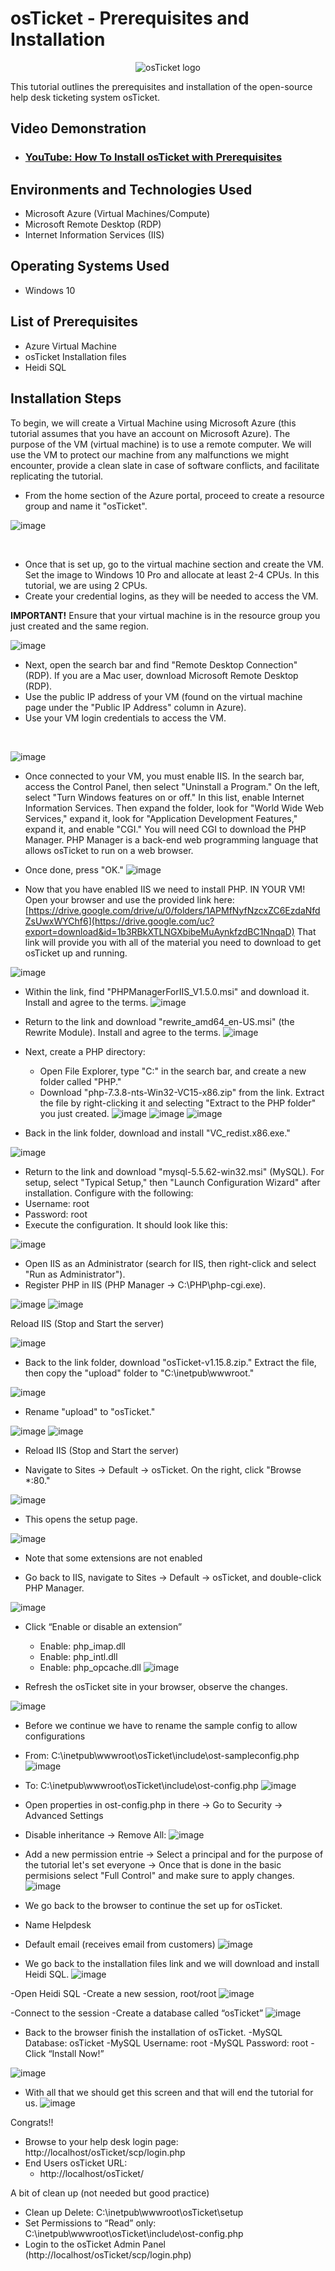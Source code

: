 <h1>osTicket - Prerequisites and Installation</h1>

<p align="center">
<img src="https://i.imgur.com/Clzj7Xs.png" alt="osTicket logo"/>
</p>

This tutorial outlines the prerequisites and installation of the open-source help desk ticketing system osTicket.<br />


<h2>Video Demonstration</h2>

- ### [YouTube: How To Install osTicket with Prerequisites](https://www.youtube.com)

<h2>Environments and Technologies Used</h2>


- Microsoft Azure (Virtual Machines/Compute)
- Microsoft Remote Desktop (RDP)
- Internet Information Services (IIS)

<h2>Operating Systems Used </h2>

- Windows 10</b>

<h2>List of Prerequisites</h2>

- Azure Virtual Machine
- osTicket Installation files
- Heidi SQL

<h2>Installation Steps</h2>

<p>
To begin, we will create a Virtual Machine using Microsoft Azure (this tutorial assumes that you have an account on Microsoft Azure). The purpose of the VM (virtual machine) is to use a remote computer. We will use the VM to protect our machine from any malfunctions we might encounter, provide a clean slate in case of software conflicts, and facilitate replicating the tutorial. 

  - From the home section of the Azure portal, proceed to create a resource group and name it "osTicket".

![image](https://github.com/user-attachments/assets/67929d78-39f7-4f97-9cb1-2a26ea2e51b3)

</p>
<br />
<p>
  
  - Once that is set up, go to the virtual machine section and create the VM. Set the image to Windows 10 Pro and allocate at least 2-4 CPUs. In this tutorial, we are using 2 CPUs.
  - Create your credential logins, as they will be needed to access the VM.
  
  **IMPORTANT!** Ensure that your virtual machine is in the resource group you just created and the same region.

  ![image](https://github.com/user-attachments/assets/8d53f2d9-5905-4d66-a15a-cfc836b2dd08)

  
 
  - Next, open the search bar and find "Remote Desktop Connection" (RDP). If you are a Mac user, download Microsoft Remote Desktop (RDP).
  - Use the public IP address of your VM (found on the virtual machine page under the "Public IP Address" column in Azure).
  - Use your VM login credentials to access the VM.
</p>
<br />

<p>
  
  ![image](https://github.com/user-attachments/assets/87ee4796-d51c-47de-b868-a146d462c222) 

  - Once connected to your VM, you must enable IIS. In the search bar, access the Control Panel, then select "Uninstall a Program." On the left, select "Turn Windows features on or off." In this list, enable Internet Information Services. Then expand the folder, look for "World Wide Web Services," expand it, look for "Application Development Features," expand it, and enable "CGI." You will need CGI to download the PHP Manager. PHP Manager is a back-end web programming language that allows osTicket to run on a web browser.
  - Once done, press "OK."
    ![image](https://github.com/user-attachments/assets/34afb486-ba19-43b1-adfe-e8789d87b637)

- Now that you have enabled IIS we need to install PHP. IN YOUR VM! Open your browser and use the provided link here: [https://drive.google.com/drive/u/0/folders/1APMfNyfNzcxZC6EzdaNfdZsUwxWYChf6](https://drive.google.com/uc?export=download&id=1b3RBkXTLNGXbibeMuAynkfzdBC1NnqaD) That link will provide you with all of the material you need to download to get osTicket up and running.

![image](https://github.com/user-attachments/assets/37176619-20cb-44a1-b570-969a36abd366)

  - Within the link, find "PHPManagerForIIS_V1.5.0.msi" and download it. Install and agree to the terms.
![image](https://github.com/user-attachments/assets/ae9564e6-687b-44e8-8d35-7c1fd2c38472)

  - Return to the link and download "rewrite_amd64_en-US.msi" (the Rewrite Module). Install and agree to the terms.
    ![image](https://github.com/user-attachments/assets/28ba50d9-540d-42e6-8be7-6a7a5f294331)
  - Next, create a PHP directory:
      - Open File Explorer, type "C:" in the search bar, and create a new folder called "PHP."
      - Download "php-7.3.8-nts-Win32-VC15-x86.zip" from the link. Extract the file by right-clicking it and selecting "Extract to the PHP folder" you just created.
![image](https://github.com/user-attachments/assets/05082449-342a-4dac-84ef-64177161f671)
![image](https://github.com/user-attachments/assets/a051be2b-d42a-403a-a03c-a9250d190e2c)
![image](https://github.com/user-attachments/assets/7e7b3436-f2dd-417f-a888-a590f94bf416)

- Back in the link folder, download and install "VC_redist.x86.exe."

![image](https://github.com/user-attachments/assets/d0ba1cf6-c29c-4df7-a533-23c5cb18d2ff)

- Return to the link and download "mysql-5.5.62-win32.msi" (MySQL). For setup, select "Typical Setup," then "Launch Configuration Wizard" after installation.
  Configure with the following:
- Username: root
- Password: root
- Execute the configuration. It should look like this:

![image](https://github.com/user-attachments/assets/89407f0a-a183-4520-9b48-616534aa8a09)

- Open IIS as an Administrator (search for IIS, then right-click and select "Run as Administrator").
- Register PHP in IIS (PHP Manager -> C:\PHP\php-cgi.exe).

![image](https://github.com/user-attachments/assets/9a5a0dae-f98b-4d7b-b1d9-87481a47c70d)
![image](https://github.com/user-attachments/assets/eb5a9a43-994e-4fa2-8d05-ea635b716bf0)

Reload IIS (Stop and Start the server)

![image](https://github.com/user-attachments/assets/57d02887-aa7e-44ab-82c4-299f9b8b042e)

- Back to the link folder, download "osTicket-v1.15.8.zip." Extract the file, then copy the "upload" folder to "C:\inetpub\wwwroot."

![image](https://github.com/user-attachments/assets/95c26b5e-7a2b-453b-a1dc-7d065621478b)

- Rename "upload" to "osTicket."

![image](https://github.com/user-attachments/assets/af376711-8542-4ce0-a10e-785a05514b59)
![image](https://github.com/user-attachments/assets/b604eaed-1c5a-4fb6-81f7-539c5f649f30)

- Reload IIS (Stop and Start the server)

- Navigate to Sites -> Default -> osTicket. On the right, click "Browse *:80."

![image](https://github.com/user-attachments/assets/a90b4039-e470-460f-8a61-91a0a1bc7d6a)

- This opens the setup page.

![image](https://github.com/user-attachments/assets/7494b552-e45f-4c06-81ea-0745874aa898)

- Note that some extensions are not enabled

- Go back to IIS, navigate to Sites -> Default -> osTicket, and double-click PHP Manager.

![image](https://github.com/user-attachments/assets/3ff34d56-d72e-43e5-9219-5a68a0321b32)

- Click “Enable or disable an extension” 
    - Enable: php_imap.dll
    - Enable: php_intl.dll
    - Enable: php_opcache.dll
![image](https://github.com/user-attachments/assets/fc666fc6-aedd-4225-a7dc-d67adabb242f)

- Refresh the osTicket site in your browser, observe the changes.

![image](https://github.com/user-attachments/assets/443d5026-0fe3-4842-a0fc-72de6aab6c65)

- Before we continue we have to rename the sample config to allow configurations
- From: C:\inetpub\wwwroot\osTicket\include\ost-sampleconfig.php
![image](https://github.com/user-attachments/assets/8cb7988d-9aea-427c-a477-bc7a5cebd5ab)

- To: C:\inetpub\wwwroot\osTicket\include\ost-config.php
![image](https://github.com/user-attachments/assets/a5c18430-9dfa-46e1-9156-576c9c4f4c83)

- Open properties in ost-config.php in there -> Go to Security -> Advanced Settings 
- Disable inheritance -> Remove All:
![image](https://github.com/user-attachments/assets/92c47398-ac63-4a10-8233-16e94a6de44e)

- Add a new permission entrie -> Select a principal and for the purpose of the tutorial let's set everyone -> Once that is done in the basic permisions select "Full Control" and make sure to apply changes. 
![image](https://github.com/user-attachments/assets/063c79a0-33db-4647-ae75-2149be6a6955)

- We go back to the browser to continue the set up for osTicket.
- Name Helpdesk
- Default email (receives email from customers)
![image](https://github.com/user-attachments/assets/680aa46b-ef62-4f5c-8054-2ad177a1604d)

- We go back to the installation files link and we will download and install Heidi SQL.
![image](https://github.com/user-attachments/assets/2807a127-29be-4eb2-8da9-1cf9969f260f)

-Open Heidi SQL
-Create a new session, root/root
![image](https://github.com/user-attachments/assets/93fc70e6-89c9-4dd2-a11b-d59a77c5ad05)

-Connect to the session
-Create a database called “osTicket”
![image](https://github.com/user-attachments/assets/a968b0d1-f81f-45d7-b42f-de699e82b123)

- Back to the browser finish the installation of osTicket.
-MySQL Database: osTicket
-MySQL Username: root
-MySQL Password: root
-Click “Install Now!”

![image](https://github.com/user-attachments/assets/80fec4e7-7934-48b0-b005-a897db29fd36)

- With all that we should get this screen and that will end the tutorial for us.
![image](https://github.com/user-attachments/assets/9f1b9e11-73ee-480a-b731-191549c0fb65)

Congrats!! 
- Browse to your help desk login page: http://localhost/osTicket/scp/login.php
- End Users osTicket URL:
   - http://localhost/osTicket/
 
A bit of clean up (not needed but good practice)
   - Clean up Delete: C:\inetpub\wwwroot\osTicket\setup
   - Set Permissions to “Read” only: C:\inetpub\wwwroot\osTicket\include\ost-config.php
   - Login to the osTicket Admin Panel (http://localhost/osTicket/scp/login.php)
